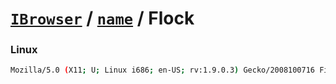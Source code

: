 # [`IBrowser`](/api/main/get-browser.md) / [`name`](../name.md) / Flock

### Linux

```sh
Mozilla/5.0 (X11; U; Linux i686; en-US; rv:1.9.0.3) Gecko/2008100716 Firefox/3.0.3 Flock/2.0
```